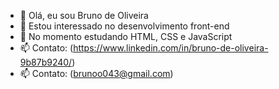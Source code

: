 - 👋 Olá, eu sou Bruno de Oliveira
- 👀 Estou interessado no desenvolvimento front-end
- 🌱 No momento estudando HTML, CSS e JavaScript
- 📫 Contato: (https://www.linkedin.com/in/bruno-de-oliveira-9b87b9240/)
- 📫 Contato: (brunoo043@gmail.com)

<!---
BrunoDeOliveira-0898/BrunoDeOliveira-0898 is a ✨ special ✨ repository because its `README.md` (this file) appears on your GitHub profile.
You can click the Preview link to take a look at your changes.
--->
